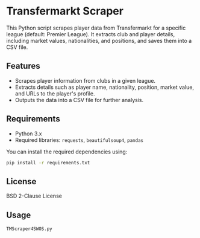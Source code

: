 # Transfermarkt Scraper

This Python script scrapes player data from Transfermarkt for a specific league (default: Premier League). It extracts club and player details, including market values, nationalities, and positions, and saves them into a CSV file.

## Features

- Scrapes player information from clubs in a given league.
- Extracts details such as player name, nationality, position, market value, and URLs to the player's profile.
- Outputs the data into a CSV file for further analysis.

## Requirements

- Python 3.x
- Required libraries: `requests`, `beautifulsoup4`, `pandas`

You can install the required dependencies using:

```bash
pip install -r requirements.txt
```

## License

BSD 2-Clause License

## Usage

```bash
TMScraper4SWOS.py
```